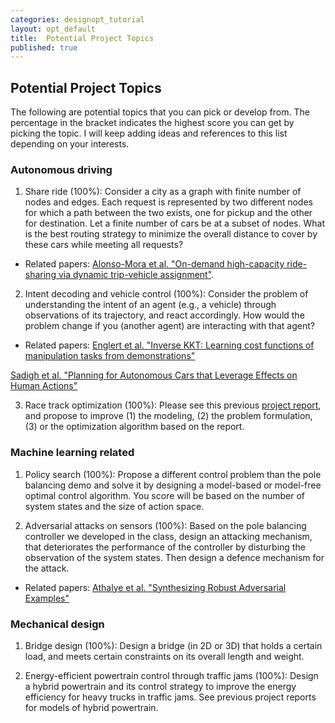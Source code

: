 ```yaml
---
categories: designopt_tutorial
layout: opt_default
title:  Potential Project Topics
published: true
---
```


## Potential Project Topics

The following are potential topics that you can pick or develop from.
The percentage in the bracket indicates the highest score you can
get by picking the topic.
I will keep adding ideas and references to this list depending on
your interests.

### Autonomous driving

1. Share ride (100%): Consider a city as a graph with finite number of nodes and edges. Each request is represented by
two different nodes for which a path between the two exists, one for pickup and the other for destination. 
Let a finite number of cars be at a subset of nodes. What is the best routing strategy to minimize the overall 
 distance to cover by these cars while meeting all requests?

* Related papers: [Alonso-Mora et al. "On-demand high-capacity ride-sharing via dynamic trip-vehicle assignment"](http://www.pnas.org/content/early/2017/01/01/1611675114.full).

2. Intent decoding and vehicle control (100%): Consider the problem of understanding
the intent of an agent (e.g., a vehicle) through observations of its trajectory,
and react accordingly.
How would the problem change if you (another agent) are interacting with that agent?

* Related papers: [Englert et al. "Inverse KKT: Learning cost functions
of manipulation tasks from demonstrations"](http://journals.sagepub.com.ezproxy1.lib.asu.edu/doi/pdf/10.1177/0278364917745980)

[Sadigh et al. "Planning for Autonomous Cars that Leverage Effects on Human Actions"](https://pdfs.semanticscholar.org/baef/0a1859fc0216c89289c69da88d6dc8399fc7.pdf)

3. Race track optimization (100%): Please see this previous
[project report](http://designinformaticslab.github.io/_teaching//designopt/projects/2015/desopt_2015_03.pdf), and
propose to improve (1) the modeling, (2) the problem formulation, (3) or the optimization algorithm based on 
the report.

### Machine learning related

1. Policy search (100%): Propose a different control problem than the pole balancing demo and solve it by designing a model-based or
model-free optimal control algorithm. You score will be based on the number of system states and 
the size of action space.

2. Adversarial attacks on sensors (100%): Based on the pole balancing controller we developed in the class,
design an attacking mechanism, that deteriorates the performance of the controller by disturbing 
the observation of the system states. Then design a defence mechanism for the attack.

* Related papers: [Athalye et al. "Synthesizing Robust Adversarial Examples"](https://arxiv.org/pdf/1707.07397.pdf)

<!--3. Desert on Mars (100%): Consider that you need to build a road on Mars from point A to B. At the moment, -->
<!--you only have a base at A with an energy recharge station. To build the road, you will need to run a vehicle from-->
 <!--A to B, and back to A. The destination B will take T days to reach from A, while the vehicle has a range of T/2. -->
 <!--Therefore, it will be necessary to set up intermediate recharging stations along the road. For example, the -->
 <!--vehicle can run for a distance of T/3 (we are equating time to distance by assuming constant speed), store T/3 -->
 <!--at that location, and return back to A for a full recharge. Question: What is the minimal total energy expense?-->
 <!---->
 
### Mechanical design

1. Bridge design (100%): Design a bridge (in 2D or 3D) that holds a certain load, and meets certain constraints on
its overall length and weight.

2. Energy-efficient powertrain control through traffic jams (100%):
Design a hybrid powertrain and its control strategy to improve the energy efficiency for heavy trucks
in traffic jams. See previous project reports for models of hybrid powertrain.


 